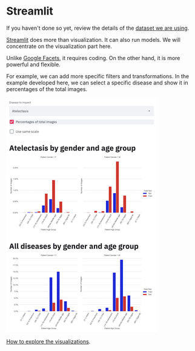 # Streamlit

If you haven't done so yet, review the details of the [dataset we are using](../dataset.md).

[Streamlit](https://www.streamlit.io/) does more than visualization. It can also run models. We will
concentrate on the visualization part here.

Unlike [Google Facets](../google-facets/README.md), it requires coding. On the other hand, it
is more powerful and flexible.

For example, we can add more specific filters and transformations. In the example developed here, we
can select a specific disease and show it in percentages of the total images.

![Streamlit example](./pics/streamlit-example.png)

[How to explore the visualizations](../README.md#if-you-want-to-explore-the-visualizations).
